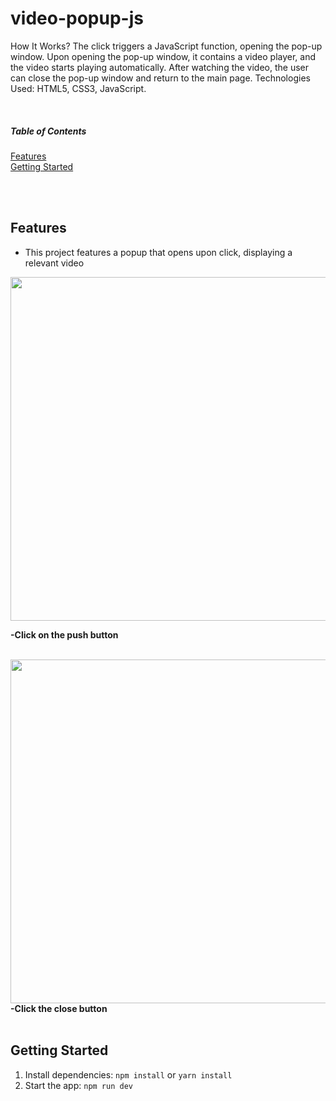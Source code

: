 # video-popup-js
How It Works? The click triggers a JavaScript function, opening the pop-up window. Upon opening the pop-up window, it contains a video player, and the video starts playing automatically. After watching the video, the user can close the pop-up window and return to the main page. Technologies Used: HTML5, CSS3, JavaScript.

<br>

##### Table of Contents  
[Features](#features)  
[Getting Started](#getting-started)  

<br> <br>
<a name="features"></a>
## Features
- This project features a popup that opens upon click, displaying a relevant video




<img src  ="https://github.com/sonaykara/number-of-characters-validate-js/assets/108528598/4da4e8cd-8015-46e0-988f-3e2834294aca" width="700" height="550">

<strong >-Click on the push button</strong>


<br>
<img margin-top = "25px" src =  "https://github.com/sonaykara/number-of-characters-validate-js/assets/108528598/a5f89fec-8c65-469c-8b6c-08c600b1b596" width="700" height = "550">
<br>
<strong>-Click the close button</strong>

<br>
<br>

<a name="getting-started"></a>
## Getting Started
1. Install dependencies: `npm install` or `yarn install`
2. Start the app: `npm run dev`

